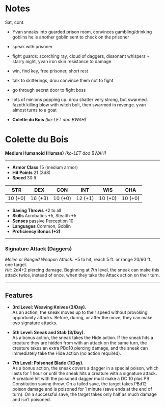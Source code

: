 # Notes

Sat, cont:
- Yvan sneaks into guarded prison room, convinces gambling/drinking goblins he is another goblin sent to check on the prisoner
- speak with prisoner
- fight guards: scorching ray, cloud of daggers, dissonant whispers + starry night, yvan iron skin resistance to damage
- win, find key, free prisoner, short rest
- talk to skitterings, drou convince them not to fight
- go through secret door to fight boss
- lots of minions popping up. drou shatter very strong, but swarmed. fazoth killing blow with witch bolt, then swarmed in revenge. yvan almost turns to a goat


- **Colette du Bois** *(ko-LET doo BWAH)*

# Colette du Bois

**Medium Humanoid (Human)**
 *(ko-LET doo BWAH)*

---

- **Armor Class** 15 (medium armor)
- **Hit Points** 21 (3d8)
- **Speed** 30 ft

| STR     | DEX    | CON     | INT     | WIS     | CHA     |
|---------|--------|---------|---------|---------|---------|
| 10 (+0) | 16 (+3)| 10 (+0) | 12 (+1) | 10 (+0) | 10 (+0) |

- **Saving Throws** +2 to all
- **Skills** Acrobatics +5, Stealth +5
- **Senses** passive Perception 10
- **Languages** Common, Goblin
- **Proficiency Bonus (+2)**
---
### Signature Attack (Daggers)

*Melee or Ranged Weapon Attack:* +5 to hit, reach 5 ft. or range 20/60 ft., one target.  
*Hit:* 2d4+2 piercing damage. Beginning at 7th level, the sneak can make this attack twice, instead of once, when they take the Attack action on their turn.

---
## Features

- **3rd Level: Weaving Knives (3/Day).**  
  As an action, the sneak moves up to their speed without provoking opportunity attacks. Before, during, or after the move, they can make two signature attacks.

- **5th Level: Sneak and Stab (3/Day).**  
  As a bonus action, the sneak takes the Hide action. If the sneak hits a creature they are hidden from with an attack on the same turn, the creature takes an extra PBd10 piercing damage, and the sneak can immediately take the Hide action (no action required).

- **7th Level: Poisoned Blade (1/Day).**  
  As a bonus action, the sneak covers a dagger in a special poison, which lasts for 1 hour or until the sneak hits a creature with a signature attack. A creature hit with the poisoned dagger must make a DC 10 plus PB Constitution saving throw. On a failed save, the target takes PBd12 poison damage and is poisoned for 1 minute (save ends at the end of turn). On a successful save, the target takes only half as much damage and isn’t poisoned.
